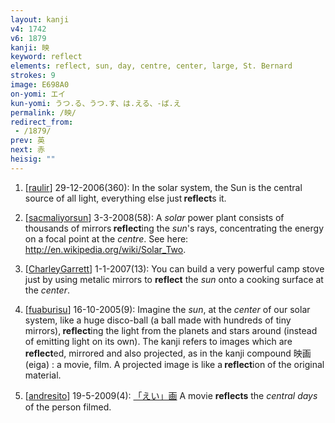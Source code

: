 ```yaml
---
layout: kanji
v4: 1742
v6: 1879
kanji: 映
keyword: reflect
elements: reflect, sun, day, centre, center, large, St. Bernard
strokes: 9
image: E698A0
on-yomi: エイ
kun-yomi: うつ.る、うつ.す、は.える、-ば.え
permalink: /映/
redirect_from:
 - /1879/
prev: 英
next: 赤
heisig: ""
---
```


1) [<a href="http://kanji.koohii.com/profile/raulir">raulir</a>] 29-12-2006(360): In the solar system, the Sun is the central source of all light, everything else just<strong> reflect</strong>s it.

2) [<a href="http://kanji.koohii.com/profile/sacmaliyorsun">sacmaliyorsun</a>] 3-3-2008(58): A <em>solar</em> power plant consists of thousands of mirrors<strong> reflect</strong>ing the <em>sun</em>&#039;s rays, concentrating the energy on a focal point at the <em>centre</em>. See here: <a href="http://en.wikipedia.org/wiki/Solar_Two">http://en.wikipedia.org/wiki/Solar_Two</a>.

3) [<a href="http://kanji.koohii.com/profile/CharleyGarrett">CharleyGarrett</a>] 1-1-2007(13): You can build a very powerful camp stove just by using metalic mirrors to <strong>reflect</strong> the <em>sun</em> onto a cooking surface at the <em>center</em>.

4) [<a href="http://kanji.koohii.com/profile/fuaburisu">fuaburisu</a>] 16-10-2005(9): Imagine the<em> sun</em>, at the <em>center</em> of our solar system, like a huge disco-ball (a ball made with hundreds of tiny mirrors),<strong> reflect</strong>ing the light from the planets and stars around (instead of emitting light on its own). The kanji refers to images which are<strong> reflect</strong>ed, mirrored and also projected, as in the kanji compound 映画 (eiga) : a movie, film. A projected image is like a<strong> reflect</strong>ion of the original material.

5) [<a href="http://kanji.koohii.com/profile/andresito">andresito</a>] 19-5-2009(4): <a href="midori://search?text=「えい」画">「えい」画</a> A movie <strong>reflects</strong> the <em>central days</em> of the person filmed.

